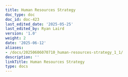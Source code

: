 ```yaml
---
title: Human Resources Strategy
doc_type: doc
doc_id: doc-423
last_edited_date: '2025-05-25'
last_edited_by: Ryan Laird
version: '1.0'
weight: 2
date: '2025-06-12'
aliases:
- /docs/20250606070710_human-resources-strategy_1_1/
description: ''
linkTitle: Human Resources Strategy
type: docs
---
```


